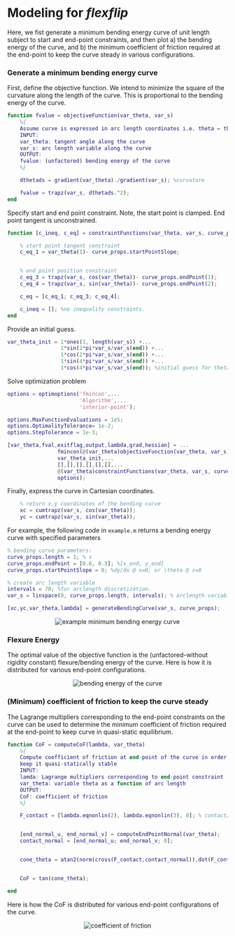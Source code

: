# Modeling for ***flexflip***

Here, we fist generate a minimum bending energy curve of unit length subject to start and end-point constraints, and then plot a) the bending energy of the curve, and b) the minimum coefficient of friction required at the end-point to keep the curve steady in various configurations.

### Generate a minimum bending energy curve

First, define the objective function. We intend to minimize the square of the curvature along the length of the curve. This is proportional to the bending energy of the curve.
```Matlab
function fvalue = objectiveFunction(var_theta, var_s)
    %{
    Assume curve is expressed in arc length coordinates i.e. theta = theta(s)
    INPUT:
    var_theta: tangent angle along the curve
    var_s: arc length variable along the curve
    OUTPUT:
    fvalue: (unfactored) bending energy of the curve
    %}

    dthetads = gradient(var_theta)./gradient(var_s); %curvature

    fvalue = trapz(var_s, dthetads.^2);
end
```

Specify start and end point constraint. Note, the start point is clamped. End point tangent is unconstrained.
```Matlab
function [c_ineq, c_eq] = constraintFunctions(var_theta, var_s, curve_props)

    % start point tangent constraint
    c_eq_1 = var_theta(1)- curve_props.startPointSlope;


    % end point position constraint
    c_eq_3 = trapz(var_s, cos(var_theta))- curve_props.endPoint(1);
    c_eq_4 = trapz(var_s, sin(var_theta))- curve_props.endPoint(2);

    c_eq = [c_eq_1; c_eq_3; c_eq_4];

    c_ineq = []; %no inequality constraints.
end
```

Provide an initial guess.
```Matlab
var_theta_init = 1*ones(1, length(var_s)) +...
                 1*sin(2*pi*var_s/var_s(end)) +...
                 1*cos(2*pi*var_s/var_s(end)) +...
                 1*sin(4*pi*var_s/var_s(end)) +...
                 1*cos(4*pi*var_s/var_s(end)); %initial guess for theta(s)
```

Solve optimization problem
```Matlab
options = optimoptions('fmincon',...
                       'Algorithm',...
                       'interior-point');

options.MaxFunctionEvaluations = 1e5;
options.OptimalityTolerance= 1e-2;
options.StepTolerance = 1e-3;

[var_theta,fval,exitflag,output,lambda,grad,hessian] = ...
                fmincon(@(var_theta)objectiveFunction(var_theta, var_s),...
                var_theta_init,...
                [],[],[],[],[],[],...
                @(var_theta)constraintFunctions(var_theta, var_s, curve_props),...
                options);
```

Finally, express the curve in Cartesian coordinates.
```Matlab
    % return x,y coordinates of the bending curve
    xc = cumtrapz(var_s, cos(var_theta));
    yc = cumtrapz(var_s, sin(var_theta));   
```

For example, the following code in `example.m` returns a bending energy curve with specified parameters
```Matlab
% bending curve parameters:
curve_props.length = 1; % s
curve_props.endPoint = [0.6, 0.3]; %[x_end, y_end]
curve_props.startPointSlope = 0; %dy/dx @ s=0; or \theta @ s=0

% create arc length variable
intervals = 70; %for arclength discretization.
var_s = linspace(0, curve_props.length, intervals); % arclength variable

[xc,yc,var_theta,lambda] = generateBendingCurve(var_s, curve_props);
```
<p align="center">
  <img src="https://github.com/HKUST-RML/flexflip/blob/theory/pictures/example_bending_curve.jpg" alt="example minimum bending energy curve"/>
</p>

### Flexure Energy
The optimal value of the objective function is the (unfactored-without rigidity constant) flexure/bending energy of the curve. Here is how it is distributed for various end-point configurations.
<p align="center">
  <img src="https://github.com/HKUST-RML/flexflip/blob/theory/pictures/bending_energy.jpg" alt="bending energy of the curve"/>
</p>



### (Minimum) coefficient of friction to keep the curve steady
The Lagrange multipliers corresponding to the end-point constraints on the curve can be used to determine the minimum coefficient of friction required at the end-point to keep curve in quasi-static equilibrium.  

```Matlab
function CoF = computeCoF(lambda, var_theta)
    %{
    Compute coefficient of friction at end-point of the curve in order to
    keep it quasi-statically stable
    INPUT:
    lamda: Lagrange multipliers corresponding to end-point constraint
    var_theta: variable theta as a function of arc length
    OUTPUT:
    CoF: coefficient of friction
    %}

    F_contact = [lambda.eqnonlin(2), lambda.eqnonlin(3), 0]; % contact/constraint force


    [end_normal_u, end_normal_v] = computeEndPointNormal(var_theta);
    contact_normal = [end_normal_u; end_normal_v; 0];


    cone_theta = atan2(norm(cross(F_contact,contact_normal)),dot(F_contact,contact_normal));


    CoF = tan(cone_theta);

end
```
Here is how the CoF is distributed for various end-point configurations of the curve.
<p align="center">
  <img src="https://github.com/HKUST-RML/flexflip/blob/theory/pictures/cof.jpg" alt="coefficient of friction"/>
</p>

